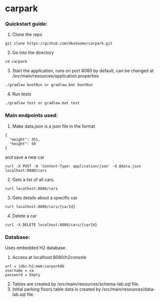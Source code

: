 # carpark



### Quickstart guide:

1) Clone the repo
```
git clone https://github.com/UkuSoome/carpark.git
```
2) Go into the directory
```
cd carpark
```
3) Start the application, runs on port 8080 by default, can be changed at /src/main/resources/application.properties
```
./gradlew bootRun or gradlew.bat bootRun
```
4) Run tests
```
./gradlew test or gradlew.bat test
```


### Main endpoints used:

1) Make data.json is a json file in the format 
```
{
  "weight": 351,
  "height": 50
}
```
and save a new car
```
curl -X POST -H 'Content-Type: application/json' -d @data.json localhost:8080/cars
```
2) Gets a list of all cars.
```
curl localhost:8080/cars
```
3) Gets details about a specific car
```
curl localhost:8080/cars/{carId}
```
4) Delete a car
```
curl -X DELETE localhost:8080/cars/{carId}
```

### Database:

Uses embedded H2 database. 

1) Access at localhost:8080/h2console
```
url = jdbc:h2:mem:carparkdb
username = sa
password = Empty
```
2) Tables are created by /src/main/resources/schema-lab.sql file.
3) Initial parking floors table data is created by /src/main/resources/data-lab.sql file.
